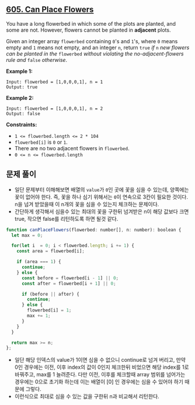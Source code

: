 ## [605. **Can Place Flowers**](https://leetcode.com/problems/can-place-flowers/?envType=study-plan-v2&envId=leetcode-75)

You have a long flowerbed in which some of the plots are planted, and some are not. However, flowers cannot be planted in **adjacent** plots.

Given an integer array `flowerbed` containing `0`'s and `1`'s, where `0` means empty and `1` means not empty, and an integer `n`, return `true` *if* `n` *new flowers can be planted in the* `flowerbed` *without violating the no-adjacent-flowers rule and* `false` *otherwise*.

**Example 1:**

```
Input: flowerbed = [1,0,0,0,1], n = 1
Output: true

```

**Example 2:**

```
Input: flowerbed = [1,0,0,0,1], n = 2
Output: false

```

**Constraints:**

- `1 <= flowerbed.length <= 2 * 104`
- `flowerbed[i]` is `0` or `1`.
- There are no two adjacent flowers in `flowerbed`.
- `0 <= n <= flowerbed.length`

## 문제 풀이

- 일단 문제부터 이해해보면 배열의 `value`가 `0`인 곳에 꽃을 심을 수 있는데, 양쪽에는 꽃이 없어야 한다. 즉, 꽃을 하나 심기 위해서는 `0`이 연속으로 3칸이 필요한 것이다. n을 넘겨 받았을때 이 n개의 꽃을 심을 수 있는지 체크하는 문제이다.
- 간단하게 생각해서 심을수 있는 최대의 꽃을 구한뒤 넘겨받은 n이 해당 값보다 크면 true, 작으면 false를 리턴하도록 하면 될것 같다.

``` javascript
function canPlaceFlowers(flowerbed: number[], n: number): boolean {
  let max = 0;

  for(let i  = 0; i < flowerbed.length; i += 1) {
    const area = flowerbed[i];

    if (area === 1) {
      continue;
    } else {
      const before = flowerbed[i - 1] || 0;
      const after = flowerbed[i + 1] || 0;

      if (before || after) {
        continue;
      } else {
        flowerbed[i] = 1;
        max += 1;
      }
    }
  }

  return max >= n;
};
```

- 일단 해당 인덱스의 value가 1이면 심을 수 없으니 continue로 넘겨 버리고, 만약 0인 경우에는 이전, 이후 index의 값이 0인지 체크한뒤 비었으면 해당 index를 1로 바꿔주고, max를 1 늘려준다. 다만 이전, 이후를 체크할때 array 범위를 넘어가는 경우에는 0으로 초기화 하는데 이는 배열이 [0] 인 경우에는 심을 수 있어야 하기 때문에 그렇다.
- 이런식으로 최대로 심을 수 있는 값을 구한뒤 n과 비교해서 리턴한다.